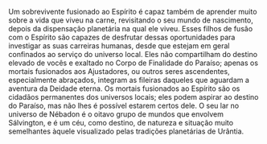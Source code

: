﻿Um sobrevivente fusionado ao Espírito é capaz também de aprender muito sobre a vida que viveu na carne, revisitando o seu mundo de nascimento, depois da dispensação planetária na qual ele viveu. Esses filhos de fusão com o Espírito são capazes de desfrutar dessas oportunidades para investigar as suas carreiras humanas, desde que estejam em geral confinados ao serviço do universo local. Eles não compartilham do destino elevado de vocês e exaltado no Corpo de Finalidade do Paraíso; apenas os mortais fusionados aos Ajustadores, ou outros seres ascendentes, especialmente abraçados, integram as fileiras daqueles que aguardam a aventura da Deidade eterna. Os mortais fusionados ao Espírito são os cidadãos permanentes dos universos locais; eles podem aspirar ao destino do Paraíso, mas não lhes é possível estarem certos dele. O seu lar no universo de Nébadon é o oitavo grupo de mundos que envolvem Sálvington, e é um céu, como destino, de natureza e situação muito semelhantes àquele visualizado pelas tradições planetárias de Urântia.